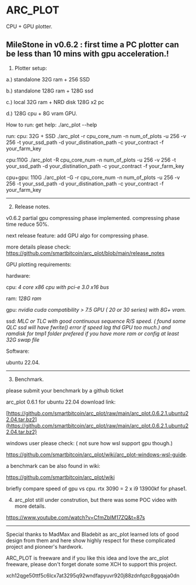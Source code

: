 # ARC_PLOT
CPU + GPU plotter.

MileStone in v0.6.2 : first time a PC plotter can be less than 10 mins  with gpu acceleration.!
-----------------------------------------------------------------------------------------------------------
1. Plotter setup:

a.) standalone 32G ram + 256 SSD

b.) standalone 128G ram + 128G ssd

c.) local 32G ram + NRD disk 128G x2 pc 

d.) 128G cpu + 8G vram GPU.

How to run:
get help:
./arc_plot --help

run:
cpu: 32G + SSD
./arc_plot -r cpu_core_num -n num_of_plots -u 256 -v 256 -t your_ssd_path -d your_distination_path -c your_contract -f your_farm_key

cpu:110G
./arc_plot -R cpu_core_num -n num_of_plots -u 256 -v 256 -t your_ssd_path -d your_distination_path -c your_contract -f your_farm_key

cpu+gpu: 110G
./arc_plot -G -r cpu_core_num -n num_of_plots -u 256 -v 256 -t your_ssd_path -d your_distination_path -c your_contract -f your_farm_key

-----------------------------------------------------------------------------------------------------------
2. Release notes.

v0.6.2 partial gpu compressing phase implemented. compressing phase time reduce 50%.

next release feature: add GPU algo for compressing phase.

more details please check: 
https://github.com/smartbitcoin/arc_plot/blob/main/release_notes

GPU plotting requirements:

hardware:

cpu: *4 core x86 cpu with pci-e 3.0 x16 bus*

ram: *128G ram*

gpu: *nvidia cuda compatibility > 7.5 GPU ( 20 or 30 series) with 8G+ vram.*

ssd: *MLC or TLC with good continuous sequence R/S speed. ( found some QLC ssd will have fwrite() error if speed lag thd GPU too much.) and ramdisk for tmp1 folder prefered if you have more ram or config at least 32G swap file*

Software:

ubuntu 22.04.


-----------------------------------------------------------------------------------------------------------
3. Benchmark.

please submit your benchmark by a github ticket 

arc_plot 0.6.1 for ubuntu 22.04 download link:

[https://github.com/smartbitcoin/arc_plot/raw/main/arc_plot.0.6.2.1.ubuntu22.04.tar.bz2](https://github.com/smartbitcoin/arc_plot/raw/main/arc_plot.0.6.2.1.ubuntu22.04.tar.bz2)

windows user please check: ( not sure how wsl support gpu though.)

https://github.com/smartbitcoin/arc_plot/wiki/arc_plot-windows-wsl-guide.

a benchmark can be also found in wiki:

https://github.com/smartbitcoin/arc_plot/wiki

briefly compare speed of gpu vs cpu.  rtx 3090 = 2 x i9 13900kf for phase1.

4. arc_plot still under constrution, but there was some POC video with more details.

https://www.youtube.com/watch?v=CfmZbIM17ZQ&t=87s


-----------------------------------------------------------------------------------------------------------

Special thanks to MadMax and Bladebit as arc_plot learned lots of good design from them and here show highly respect for these complicated project and pioneer's hardwork.

ARC_PLOT is freeware and if you like this idea and love the arc_plot freeware, please don't forget donate some XCH to support this project.

xch12qge50ttf5c6lcx7at3295q92wndfapyuvr920j88zdnfqzc8ggqaja0dn
